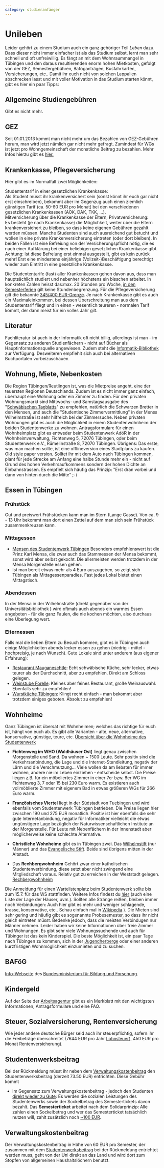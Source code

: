 ```yaml
---
category: studienanfänger
---
```



# Unileben

Leider gehört zu einem Studium auch ein ganz gehöriger Teil *Leben*
dazu. Dass dieser nicht immer einfacher ist als das Studium selbst,
lernt man sehr schnell und oft unfreiwillig. Es fängt an mit dem
Wohnraummangel in Tübingen und den daraus resultierenden enorm hohen
Mietkosten, gefolgt von der GEZ, Semestergebühren, Baföganträgen,
Busfahrkarten, Versicherungen, etc.. Damit ihr euch nicht von solchen
Lappalien abschrecken lasst und mit voller Motivation in das Studium
starten könnt, gibt es hier ein paar Tipps:

## Allgemeine Studiengebühren

Gibt es nicht mehr.

## GEZ

Seit 01.01.2013 kommt man nicht mehr um das Bezahlen von GEZ-Gebühren
herum, man wird jetzt nämlich gar nicht mehr gefragt. Zumindest für WGs
ist jetzt pro Wohngemeinschaft der monatliche Beitrag zu bezahlen. Mehr
Infos hierzu gibt es [hier.](https://www.rundfunkbeitrag.de/)

## Krankenkasse, Pflegeversicherung

Hier gibt es im Normalfall zwei Möglichkeiten:

Studententarif in einer gesetzlichen Krankenkasse:  
Als Student müsst ihr krankenversichert sein (sonst könnt ihr euch gar
nicht erst einschreiben), bekommt aber im Gegenzug auch einen ziemlich
günstigen Tarif (ca. 50-60 EUR pro Monat) bei den verschiedenen
gesetzlichen Krankenkassen (AOK, DAK, TKK, ...).  
Mitversicherung über die Krankenkasse der Eltern, Privatversicherung:  
Es besteht (je nach Krankenkasse) die Möglichkeit, weiter über die
Eltern krankenversichert zu bleiben, so dass keine eigenen Gebühren
gezahlt werden müssen. Manche Studenten sind auch ausreichend gut
betucht und wollen in eine private Krankenversicherung eintreten (oder
dort bleiben). In beiden Fällen ist eine Befreiung von der
Versicherungspflicht nötig, die es nach einer Aufklärung bei einer
beliebigen gesetzlichen Krankenkasse gibt. Achtung: Ist diese Befreiung
erst einmal ausgestellt, gibt es kein zurück mehr\! Erst eine mindestens
einjährige (Vollzeit-)Beschäftigung berechtigt wieder zum Eintritt in
eine gesetzliche Krankenkasse.

Die Studententarife (fast) aller Krankenkassen gehen davon aus, dass man
hauptsächlich studiert und nebenher höchstens ein bisschen arbeitet. In
konkreten Zahlen heisst das:max. 20 Stunden pro Woche, [in den
Semesterferien](https://www.versicherungswissen.org/studenten/20-stunden-regel-studenten.html)
gilt keine Stundenbegrenzung. Für die Pflegeversicherung gilt die
bekannte [345/400
EUR-Grenze](https://www.tarifini.de/pflegeversicherung-fuer-studenten/).
Je nach Krankenkasse gibt es auch ein Maximaleinkommen, bei dessen
Überschreitung man aus dem Studententarif fliegt und in einen -
wesentlich teureren - normalen Tarif kommt, der dann meist für ein
volles Jahr gilt.

## Literatur

Fachliteratur ist auch in der Informatik oft nicht billig, allerdings
ist man - im Gegensatz zu anderen Studienfächern - nicht auf Bücher als
Hauptinformationsquelle angewiesen. Zudem steht die
[Informatik-Bibliothek](https://uni-tuebingen.de/fakultaeten/mathematisch-naturwissenschaftliche-fakultaet/fachbereiche/informatik/fachbereich/bibliothek/) zur
Verfügung. Desweiteren empfiehlt sich auch bei alternativen
Buchportalen vorbeizuschauen.

## Wohnung, Miete, Nebenkosten

Die Region Tübingen/Reutlingen ist, was die Mietpreise angeht, eine der
teuersten Regionen Deutschlands. Zudem ist es nicht immer ganz einfach,
überhaupt eine Wohnung oder ein Zimmer zu finden. Für den privaten
Wohnungsmarkt sind Mittwochs- und Samstagsausgabe des "[Schwäbischen
Tagblatts](https://www.tagblatt.de)" zu empfehlen, natürlich die
Schwarzen Bretter in den Mensen, und auch die "Studentische
Zimmervermittlung" in der Mensa Wilhelmstraße ist sehr hilfreich bei der
Zimmersuche. Neben privaten Wohnungen gibt es auch die Möglichkeit in
einem Studentenwohnheim der beiden Studentenwerke zu wohnen.
Antragsformulare für einen Wohnheimplatz gibt es entweder beim
Studentenwerk AdöR in der Wohnheimverwaltung, Fichtenweg 5, 72076
Tübingen, oder beim Studentenwerk e.V., Rümelinstraße 8, 72070
Tübingen. Übrigens: Das erste, was man machen sollte, ist eine
offlineversion eines Stadtplans zu kaufen. Old style paper version.
Solltet ihr mit dem Auto nach Tübingen kommen, plant für jede Strecke am
Anfang eine halbe Stunde mehr ein - nicht auf Grund des hohen
Verkehrsaufkommens sondern der hohen Dichte an Einbahnstrassen. Es
empfielt sich häufig das Prinzip: "Erst dran vorbei und dann von hinten
durch die Mitte" ;-)

## Essen in Tübingen

### Frühstück

Gut und preiswert Frühstücken kann man im Stern (Lange Gasse). Von ca. 9 - 13 Uhr bekommt man dort einen Zettel auf dem man sich sein Frühstück zusammenkreuzen kann.


### Mittagessen


  * [Mensen des Studentenwerk Tübingen](https://www.my-stuwe.de/mensa/)
    Besonders empfehlenswert ist die Prinz Karl Mensa, die zwar auch das Stammessen der Mensa bekommt, sonst wird aber selbst gekocht. Die allermeisten werden trotzdem in der Mensa Morgenstelle essen gehen.
  * Ist man bereit etwas mehr als 4 Euro auszugeben, so zeigt sich Tübingen als Mittagessenparadies. Fast jedes Lokal bietet einen Mittagstisch.


### Abendessen

In der Mensa in der Wilhelmstraße (direkt gegenüber von der Universitätsbibliothek ) wird oftmals auch abends ein warmes Essen angeboten - für die ganz Faulen, die nie kochen möchten, also durchaus eine Überlegung wert.


### Elternessen

Falls mal die lieben Eltern zu Besuch kommen, gibt es in Tübingen auch
einige Möglichkeiten abends lecker essen zu gehen (niedrig - mittel -
hochpreisig, je nach Wunsch). Gute Lokale sind unter anderem (aus
eigener Erfahrung):

 * [Restaurant Mauganeschtle](https://www.hotelamschloss.de/): Echt schwäbische Küche, sehr lecker, etwas teurer als der Durchschnitt, aber zu empfehlen. Direkt am Schloss gelegen.
 * [Weinstube Forelle](https://www.weinstube-forelle.de/): Kleines aber feines Restaurant, große Weinauswahl. Ebenfalls sehr zu empfehlen!
 * [Wurstküche Tübingen](https://www.wurstkueche.com/): Klingt recht einfach - man bekommt aber trotzdem einiges geboten. Absolut zu empfehlen!

## Wohnheime

Ganz Tübingen ist übersät mit Wohnheimen; welches das richtige für euch
ist, hängt von euch ab. Es gibt alle Varianten - alte, neue,
alternative, konservative, günstige, teure, etc. [Übersicht über die Wohnheime des Studentenwerk](https://www.my-stuwe.de/wohnen/wohnheime-tuebingen/)

  - **Fichtenweg im WHO (Waldhäuser Ost)** liegt genau zwischen
    Morgenstelle und Sand. Da wohnen \~ 1500 Leute. Sehr positiv sind
    die Verkehrsanbindung, die Lage und die Internet-Standleitung,
    negativ der Lärm und die Verschmutzung... Viele wollen da am
    liebsten für immer wohnen, andere nie im Leben einziehen -
    entscheide selbst. Die Preise liegen z.B. für ein möbeliertes Zimmer
    in einer 7er bzw. 8er WG im Fichtenweg 3, 7 oder 15 bei 230 Euro
    warm. Es existieren auch vollmöblierte Zimmer mit eigenem Bad in
    etwas größeren WGs für 266 Euro warm.

  - **Französisches Viertel** liegt in der Südstadt von Tuebingen
    und wird ebenfalls vom Studentenwerk Tübingen betrieben. Die Preise
    liegen hier zwischen 190 und 275 EUR monatlich. Positiv ist hier
    ebenfalls die sehr gute Internetanbindung, negativ für Informatiker
    vielleicht die etwas ungünstigere Lage bezüglich der
    Naturwissenschaftlichen Institute an der Morgenstelle. Für Leute mit
    Nebenfächern in der Innenstadt aber möglicherweise keine schlechte
    Alternative.

  - **Christliche Wohnheime** gibt es in Tübingen zwei. Das
    [Wilhelmstift](https://www.wilhelmsstift.de/) (nur Männer) und das
    [Evangelische Stift](https://www.evstift.de/). Beide
    sind übrigens mitten in der Altstadt.
    
  - Das **Rechbergwohnheim** Gehört zwar einer katholischen
    Studentenverbindung, diese setzt aber nicht zwingend eine
    Mitgliedschaft voraus. Relativ gut zu erreichen in der Weststadt
    gelegen. [Rechbergwohnheim](https://www.rechberghaus.de/)

Die Anmeldung für einen Wartelistenplatz beim Studentenwerk sollte bis
zum 15.7. für das WS stattfinden. Weitere Infos findest du
[hier](https://www.my-stuwe.de/wohnen/online-bewerbung/) (auch eine
Liste der Lage der Häuser, uvm.). Sollten alle Stränge reißen, bleiben
immer noch Verbindungen: Auch hier gibt es mehr und weniger schlagende,
krasse, konservative, etc.. Schau einfach mal in
[Wikipedia](https://de.wikipedia.org/wiki/Liste_der_Studentenverbindungen_in_T%C3%BCbingen)
). Die Mieten sind sehr gering und
häufig gibt es sogenannte Probesemester, so dass ihr nicht gleich
eintreten müsst. Bedenke jedoch, dass die meisten Verbindugen nur Männer
nehmen. Leider haben wir keine Informationen über freie Zimmer und
Wohnungen. Es gibt sehr viele Wohnungssuchende und auch für Tübinger ist
das kein Kinderspiel. Die beste Möglichkeit ist, ein paar Tage nach
Tübingen zu kommen, sich in der
[Jugendherberge](https://tuebingen.jugendherberge-bw.de/) oder einer
anderen kurzfristigen Wohnmöglichkeit einzumieten und zu suchen.

## BAFöG

[Info-Webseite](https://www.bafög.de) des
[Bundesministerium für Bildung und Forschung](https://www.bmbf.de/).

## Kindergeld

Auf der Seite der [Arbeitsagentur](https://www.arbeitsagentur.de/familie-und-kinder/kindergeld-ab-18-jahren) gibt es
ein Merkblatt mit den wichtigsten Informationen, Antragsformulare und eine FAQ.

## Steuer, Sozialversicherung, Rentenversicherung

Wie jeder andere deutsche Bürger seid auch ihr steuerpflichtig, sofern
ihr die Freibeträge überschreitet (7644 EUR pro Jahr
[Lohnsteuer](https://www.bundesfinanzministerium.de/Web/DE/Themen/Steuern/Steuerarten/Lohnsteuer/lohnsteuer.html)),
450 EUR pro Monat Rentenversicherung).

## Studentenwerksbeitrag

Bei der Rückmeldung müsst ihr neben dem
[Verwaltungskostenbeitrag](/infos/unileben/#verwaltungskostenbeitrag) den
Studentenwerksbeitrag (derzeit 73.50 EUR) entrichten. Diese Gebühr kommt
- im Gegensatz zum Verwaltungskostenbeitrag - jedoch den Studenten
[direkt wieder zu Gute](https://www.fsrvv.de/index.php?article_id=111):
Es werden die sozialen Leistungen des Studentenwerks sowie der
Sockelbetrag des Semestertickets davon bezahlt. Das **Semesterticket**
arbeitet nach dem Solidarprinzip: Alle zahlen einen Sockelbetrag und wer
das Semesterticket tatsächlich nutzen will, zahlt zusätzlich noch [~100
EUR](https://www.naldo.de/tickets-und-preise/alle-fahrscheine/semesterticket/).

## Verwaltungskostenbeitrag

Der Verwaltungskostenbeitrag in Höhe von 60 EUR pro Semester, der
zusammen mit dem [Studentenwerksbeitrag](infos/unileben/#studentenwerksbeitrag) bei
der Rückmeldung entrichtet werden muss, geht von der Uni direkt an das
Land und wird dort zum Stopfen von allgemeinen Haushaltslöchern benutzt.
